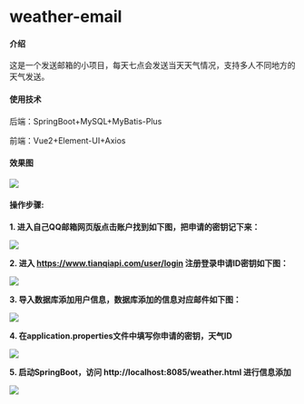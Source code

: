 # weather-email

#### 介绍

这是一个发送邮箱的小项目，每天七点会发送当天天气情况，支持多人不同地方的天气发送。

#### 使用技术
后端：SpringBoot+MySQL+MyBatis-Plus

前端：Vue2+Element-UI+Axios
#### 效果图

<img src="https://xinwendegulimall.oss-cn-beijing.aliyuncs.com/img.png"/>


####  操作步骤:

**1. 进入自己QQ邮箱网页版点击账户找到如下图，把申请的密钥记下来：**

<img src="https://xinwendegulimall.oss-cn-beijing.aliyuncs.com/img_1.png"/>

**2. 进入 https://www.tianqiapi.com/user/login 注册登录申请ID密钥如下图：**

<img src="https://xinwendegulimall.oss-cn-beijing.aliyuncs.com/img_2.png"/>

**3. 导入数据库添加用户信息，数据库添加的信息对应邮件如下图：**

<img src="https://xinwendegulimall.oss-cn-beijing.aliyuncs.com/img_3.png"/>

**4. 在application.properties文件中填写你申请的密钥，天气ID**

<img src="https://xinwendegulimall.oss-cn-beijing.aliyuncs.com/img_4.png"/>

**5. 启动SpringBoot，访问 http://localhost:8085/weather.html 进行信息添加**

<img src="https://xinwendegulimall.oss-cn-beijing.aliyuncs.com/img_5.png"/>
